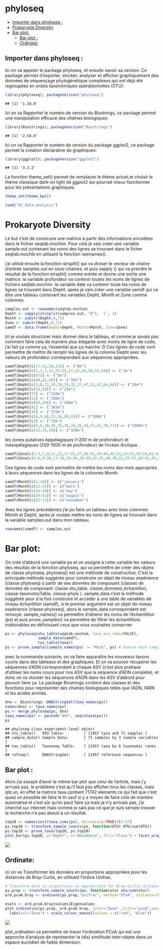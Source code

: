phyloseq
================

  - [Importer dans phyloseq :](#importer-dans-phyloseq)
  - [Prokaryote Diversity](#prokaryote-diversity)
  - [Bar plot:](#bar-plot)
      - [Bar plot :](#bar-plot-1)
      - [Ordinate:](#ordinate)

## Importer dans phyloseq :

Ici on va appeler le package phyloseq, et ensuite savoir sa version. Ce
package permet d’importer, stocker, analyser et afficher graphiquement
des données de séquençage phylogénétique complexes qui ont déjà été
regroupées en unités taxonomiques opérationnelles (OTU):

``` r
library(phyloseq); packageVersion("phyloseq")
```

    ## [1] '1.34.0'

Ici on va Rapporter le numéro de version du Biostrings, ce package
permet une manipulation efficace des chaînes biologiques:

``` r
library(Biostrings); packageVersion("Biostrings")
```

    ## [1] '2.58.0'

Ici on va Rapporter le numéro de version du package ggplot2, ce package
permet la création déclarative de graphiques:

``` r
library(ggplot2); packageVersion("ggplot2")
```

    ## [1] '3.3.2'

La fonction theme\_set() permet de remplacer le thème actuel,et choisir
le thème classique dark-on light de ggplot2 qui pourrait mieux
fonctionner pour les présentations graphiques.

``` r
theme_set(theme_bw())
```

``` r
load("02_data-analysis")
```

# Prokaryote Diversity

Le but c’est de construire une matrice à partir des informations
encodées dans le fichier seqtab.mochim. Pour celà je vais créer une
variable sample.out contenant les noms des lignes se trouvant dans le
ficher seqtab.mochib en utilisant la fonction rawnames().

j’ai utilisé ensuite la fonction strsplit() qui va diviser le vecteur de
chaîne d’entrée samples.out en sous-chaînes. et puis sapply () qui va
prendre le résultat de la fonction strsplit() comme entrée et donne une
sortie une matrice. la variable profondeur va contenir toutes les noms
de lignes de fichiers seqtab.mochim. la variable date va contenir toute
les noms de lignes se trouvant dans Depht. après je vais créer une
variable samdf qui va être une tableau contenant les variables Depht,
Month et Zone comme colonnes.

``` r
samples.out <- rownames(seqtab.nochim)
Depht <- sapply(strsplit(samples.out, "D"), `[`, 1)
Month <- substr(Depht,0,71)
Zone <- substr(Depht,0,71)
samdf <- data.frame(Depht=Depht, Month=Month, Zone=Zone)
```

Ici je voulais structurer mais donner dans le tableau, et comme je
savais pas comment faire cela de manière plus élégante avec moins de
ligne de code, j’ai fait ça comme ça, l’essentiel que ça marche :D Ces
lignes de code vont permettre de mettre de remplir les lignes de la
colonne Depht avec les valeurs de profondeur correspondant aux séquences
appropriées.

``` r
samdf$Depht[c(17:22,30,31)] <- ("0m")
samdf$Depht[c(1,2,7,12,23:25,27,43,46,50,53,58)] <- ("1m")
samdf$Depht[c(67)] <- ("5m")
samdf$Depht[c(40,41,44)] <- ("10m")
samdf$Depht[c(3,8,11,26,28,29,32,37,47,51,62,64,68)] <- ("20m")
samdf$Depht[c(54,59)] <- ("25m")
samdf$Depht[33] <- ("120m")
samdf$Depht[52] <- ("200m")
samdf$Depht[c(65,66)] <- ("300m")
samdf$Depht[42] <- ("365m")
samdf$Depht[45] <- ("375m")
samdf$Depht[c(4,9,48,55,56,60,69)] <- ("500m")
samdf$Depht[63] <- ("75m")
samdf$Depht[c(5,6,10,16,35,36,38,39,49,57,61,70,71)] <- ("1000m")
samdf$Depht[c(13:15,34)] <- ("320m")
```

les zones putatives épipélagiques (\<200 m de profondeur) et
mésopélagiques (200-1000 m de profondeur) de l’océan Arctique .

``` r
samdf$Zone[c(1:3,7,8,11,12,17:33,37,40:41,43:44,46:51,53:54,58:59,62:64,67:68)] <- ("Photic Zone")
samdf$Zone[c(4:6,9:10,13:16,34:36,38:39,42,45,48:49,52,55:57,60:61,65,66,69:71)] <- ("Mesopelagic Zone")
```

Ces lignes de code vont permettre de mettre les noms des mois appropriés
à leurs séquences dans les lignes de la colonnes Month.

``` r
samdf$Month[c(1:10)] <- c("january")
samdf$Month[c(11:35)] <- c("mars")
samdf$Month[c(36:49)] <- c("may")
samdf$Month[c(50:61)] <- c("august")
samdf$Month[c(62:71)] <- c("november")
```

Avec les lignes précédentes j’ai pu faire un tableau avec trois
colonnes: Month et Depht, après je voulais mettre les nons de lignes se
trouvant dans la variable samples.out dans mon tableau.

``` r
rownames(samdf) <- samples.out
```

# Bar plot:

On crée d’abbord une variable ps et on assigne à cette variable les
valeurs des résultas de la fonction phyloseq, qui va permettre de créer
des objets de classe phyloseq. phyloseq() est une méthode de
constructive, C’est la principale méthode suggérée pour construire un
objet de niveau expérience (classe phyloseq) à partir de ses données de
composant (classes de données de composant: classe otu\_table,
classe\_données\_échantillon, classe-taxonomyTable, classe-phylo ).
sample\_data c’est la méthode suggérée pour à la fois construire et
accéder à une table de variables de niveau échantillon (samdf), si le
premier argument est un objet de niveau expérience (classe phyloseq),
alors le sample\_data correspondant est renvoyé. sample\_names() va
permettre d’obtenir les noms de l’échantillion (ps) et puis
prune\_samples() va permettre de filtrer les échantillons indésirables
en définissant ceux que vous souhaitez conserver.

``` r
ps <- phyloseq(otu_table(seqtab.nochim, taxa_are_rows=FALSE), 
               sample_data(samdf), 
               tax_table(taxa))
ps <- prune_samples(sample_names(ps) != "Mock", ps) # Remove mock sample
```

avec la commande suivante, on va faire apparaître les nouveaux taxons
courts dans des tableaux et des graphiques. Et on va pouvoir récupérer
les séquences d’ADN correspondant à chaque ASV (c’est plus pratique
d’utiliser les noms cours pour nos ASV que la séquence d’ADN
compléte), et donc on va stocker les séquences d’ADN dans les ASV
d’abbord pour pouvoir faire ça. Le package Biostrings contient des
classes et des fonctions pour représenter des chaînes biologiques telles
que l’ADN, l’ARN et les acides aminés.

``` r
dna <- Biostrings::DNAStringSet(taxa_names(ps))
names(dna) <- taxa_names(ps)
ps <- merge_phyloseq(ps, dna)
taxa_names(ps) <- paste0("ASV", seq(ntaxa(ps)))
ps
```

    ## phyloseq-class experiment-level object
    ## otu_table()   OTU Table:         [ 11957 taxa and 71 samples ]
    ## sample_data() Sample Data:       [ 71 samples by 3 sample variables ]
    ## tax_table()   Taxonomy Table:    [ 11957 taxa by 6 taxonomic ranks ]
    ## refseq()      DNAStringSet:      [ 11957 reference sequences ]

## Bar plot :

Alors j’ai essayé d’avoir le même bar plot que celui de l’article, mais
j’y arrivais pas, le problème c’est qu’il faut pas afficher tous les
classes, mais qlq un, en effet la matrice taxa cpntient 71742 elements
ce qui fait que c’est quasi un possible de faire le tri sauf si y a
moyen de faire cela de manière automatisé et c’est sûr qu’on peut faire
ça mais je n’y arrivais pas, j’ai cherché sur internet mais comme je
sais pas ce que je suis sensée trouver la recherche n’a pas abouti à un
résultat.

``` r
top20 <- names(sort(taxa_sums(ps), decreasing=TRUE))[1:37]
ps.top20 <- transform_sample_counts(ps, function(OTU) OTU/sum(OTU))
ps.top20 <- prune_taxa(top20, ps.top20)
plot_bar(ps.top20, y="Depht", x="Abundance", fill="Class") + facet_wrap(~Month, scales="free_x")
```

![](03_phyloseq_files/figure-gfm/unnamed-chunk-13-1.png)<!-- -->

## Ordinate:

ici on va Transformer les données en proportions appropriées pour les
distances de Bray-Curtis, en utilisant l’indice Unifrac.

``` r
# Transform data to proportions as appropriate for Bray-Curtis distances
ps.prop <- transform_sample_counts(ps, function(otu) otu/sum(otu))
ord.pcoA.bray <- ordinate(ps.prop,"unifrac", method="PCoA", distance="bray")
```

``` r
evals <- ord.pcoA.bray$values$Eigenvalues
plot_ordination(ps.prop, ord.pcoA.bray, color="Zone" ,title="pcoA",axes = c(1,2)) + 
  labs(col="Zone") + scale_colour_manual(values = c("red", "blue"))
```

![](03_phyloseq_files/figure-gfm/unnamed-chunk-15-1.png)<!-- -->

plot\_ordination va permettre de tracer l’ordination PCoA qui est une
approche d’analyse de représenter la (dis) similitude inter-objets dans
un espace euclidien de faible dimension.
